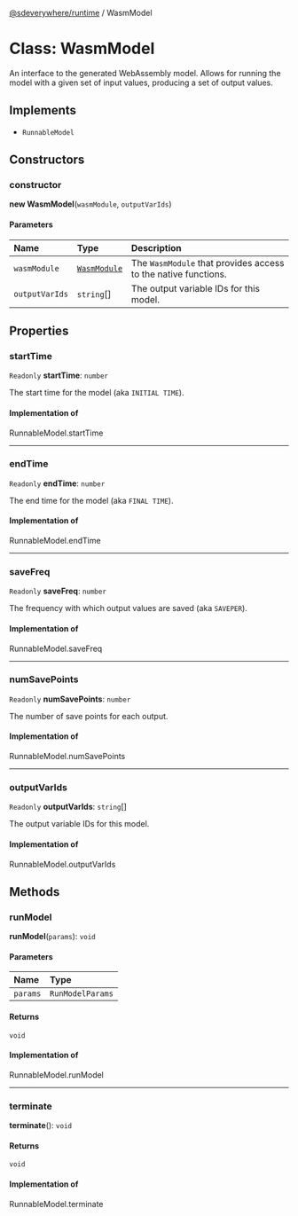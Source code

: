[@sdeverywhere/runtime](../index.md) / WasmModel

# Class: WasmModel

An interface to the generated WebAssembly model.  Allows for running the model with
a given set of input values, producing a set of output values.

## Implements

- `RunnableModel`

## Constructors

### constructor

**new WasmModel**(`wasmModule`, `outputVarIds`)

#### Parameters

| Name | Type | Description |
| :------ | :------ | :------ |
| `wasmModule` | [`WasmModule`](../interfaces/WasmModule.md) | The `WasmModule` that provides access to the native functions. |
| `outputVarIds` | `string`[] | The output variable IDs for this model. |

## Properties

### startTime

 `Readonly` **startTime**: `number`

The start time for the model (aka `INITIAL TIME`).

#### Implementation of

RunnableModel.startTime

___

### endTime

 `Readonly` **endTime**: `number`

The end time for the model (aka `FINAL TIME`).

#### Implementation of

RunnableModel.endTime

___

### saveFreq

 `Readonly` **saveFreq**: `number`

The frequency with which output values are saved (aka `SAVEPER`).

#### Implementation of

RunnableModel.saveFreq

___

### numSavePoints

 `Readonly` **numSavePoints**: `number`

The number of save points for each output.

#### Implementation of

RunnableModel.numSavePoints

___

### outputVarIds

 `Readonly` **outputVarIds**: `string`[]

The output variable IDs for this model.

#### Implementation of

RunnableModel.outputVarIds

## Methods

### runModel

**runModel**(`params`): `void`

#### Parameters

| Name | Type |
| :------ | :------ |
| `params` | `RunModelParams` |

#### Returns

`void`

#### Implementation of

RunnableModel.runModel

___

### terminate

**terminate**(): `void`

#### Returns

`void`

#### Implementation of

RunnableModel.terminate
